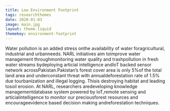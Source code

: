 ```yaml
---
title: Low Environment Footprint
tags: researchthemes
date: 2020-01-03
image: main.jpg
layout: theme.liquid
themekey: environment-footprint
---
```


Water pollution is an added stress onthe availability of water foragricultural, industrial and urbanneeds. NARL initiatives aim toimprove water management throughmonitoring water quality and trashpollution in fresh water streams bydeploying articial intelligence andIoT backed sensor network acrossPakistan.Pakistan’s forest cover area is only 5%of the total land area and underconstant threat with annualdeforestation rate of 1.5% due tourbanization and illegal logging. Thisis destroying habitat and leading tosoil erosion. At NARL, researchers aredeveloping knowledge managementdatabase system powered by IoT,remote sensing and articialintelligence to monitor our preciousforest resources and encourageevidence based decision making andreforestation techniques.